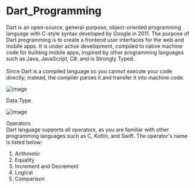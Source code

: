 ##

<h1>Dart_Programming</h1>
  Dart is an open-source, general-purpose, object-oriented programming language with C-style syntax developed by Google in 2011. The purpose of Dart programming is to create a frontend user interfaces for the web and mobile apps. It is under active development, compiled to native machine code for building mobile apps, inspired by other programming languages such as Java, JavaScript, C#, and is Strongly Typed. 
<br><br>Since Dart is a compiled language so you cannot execute your code directly; instead, the compiler parses it and transfer it into machine code.

![image](https://github.com/Priyush02K/Dart_Programming/assets/124695270/df5ec493-4b6d-4d9e-ae9b-c3730e73a76d)

Data Type

![image](https://github.com/Priyush02K/Dart_Programming/assets/124695270/88530a38-bb7d-42f2-8f44-b54a5f32926f)

Operators <br>
Dart language supports all operators, as you are familiar with other programming languages such as C, Kotlin, and Swift. The operator's name is listed below:

1. Arithmetic
2. Equality
3. Increment and Decrement
4. Logical
5. Comparison
